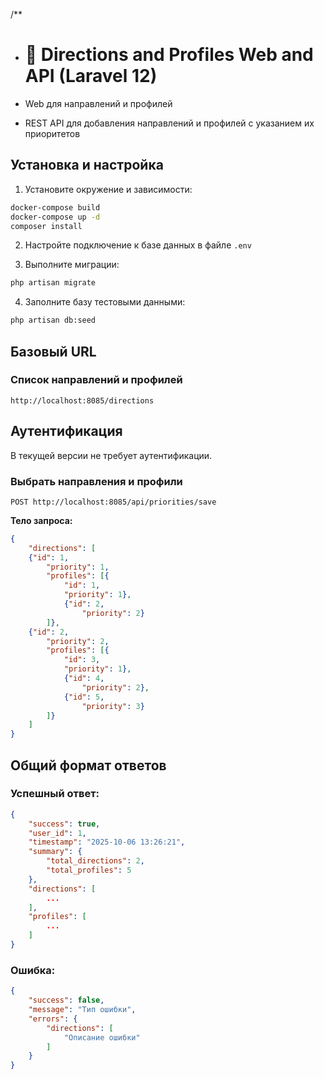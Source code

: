 /**
* # 📖 Directions and Profiles Web and API (Laravel 12)

* Web для направлений и профилей 
* REST API для добавления направлений и профилей с указанием их приоритетов 

## Установка и настройка

1. Установите окружение и зависимости:
```bash 
docker-compose build
docker-compose up -d
composer install
```

2. Настройте подключение к базе данных в файле `.env`

3. Выполните миграции:
```bash
php artisan migrate
```

4. Заполните базу тестовыми данными:
```bash
php artisan db:seed
```

## Базовый URL

### Список направлений и профилей
```
http://localhost:8085/directions   
```

## Аутентификация
В текущей версии не требует аутентификации.

### Выбрать направления и профили 
```http
POST http://localhost:8085/api/priorities/save
```

**Тело запроса:**
```json
{
    "directions": [
    {"id": 1,
        "priority": 1,
        "profiles": [{
            "id": 1,
            "priority": 1},
            {"id": 2,
                "priority": 2}
        ]},
    {"id": 2,
        "priority": 2,
        "profiles": [{
            "id": 3,
            "priority": 1},
            {"id": 4,
                "priority": 2},
            {"id": 5,
                "priority": 3}
        ]}
    ]
}
```

## Общий формат ответов

### Успешный ответ:
```json
{
    "success": true,
    "user_id": 1,
    "timestamp": "2025-10-06 13:26:21",
    "summary": {
        "total_directions": 2,
        "total_profiles": 5
    },
    "directions": [
        ...
    ],
    "profiles": [
        ...
    ]
}

```

### Ошибка:
```json
{
    "success": false,
    "message": "Тип ошибки",
    "errors": {
        "directions": [
            "Описание ошибки"
        ]
    }
}
```


